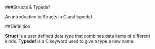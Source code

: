 ###Structs & Typedef

An introduction to Structs in C and typedef

##Definition

**Struct** is a user defined data type that combines data items of different kinds.
**Typedef** is a C keyword used to give a type a new name.

